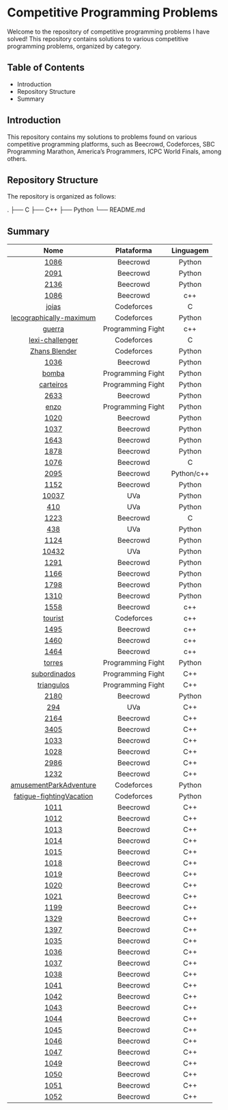 # Competitive Programming Problems

Welcome to the repository of competitive programming problems I have solved! This repository contains solutions to various competitive programming problems, organized by category.

## Table of Contents

- Introduction
- Repository Structure
- Summary

## Introduction

This repository contains my solutions to problems found on various competitive programming platforms, such as Beecrowd, Codeforces, SBC Programming Marathon, America’s Programmers, ICPC World Finals, among others.

## Repository Structure

The repository is organized as follows:

.
├── C
├── C++
├── Python
└── README.md

## Summary

|                                                  Nome                                                  |    Plataforma     | Linguagem  |
| :----------------------------------------------------------------------------------------------------: | :---------------: | :--------: |
|                      [1086](https://www.beecrowd.com.br/repository/UOJ_1086.html)                      |     Beecrowd      |   Python   |
|                      [2091](https://www.beecrowd.com.br/repository/UOJ_2091.html)                      |     Beecrowd      |   Python   |
|                      [2136](https://www.beecrowd.com.br/repository/UOJ_2136.html)                      |     Beecrowd      |   Python   |
|                      [1086](https://www.beecrowd.com.br/repository/UOJ_1086.html)                      |     Beecrowd      |    c++     |
|                          [joias](https://codeforces.com/gym/105327/problem/E)                          |    Codeforces     |     C      |
|                 [lecographically-maximum](https://codeforces.com/gym/105327/problem/L)                 |    Codeforces     |   Python   |
|                            [guerra](https://cp.nextline.com.br/problem/14)                             | Programming Fight |    c++     |
|                     [lexi-challenger](https://codeforces.com/gym/104555/problem/L)                     |    Codeforces     |     C      |
|                   [Zhans Blender](https://codeforces.com/problemset/problem/2013/A)                    |    Codeforces     |   Python   |
|                      [1036](https://www.beecrowd.com.br/repository/UOJ_1036.html)                      |     Beecrowd      |   Python   |
|                             [bomba](https://cp.nextline.com.br/problem/9)                              | Programming Fight |   Python   |
|                           [carteiros](https://cp.nextline.com.br/problem/10)                           | Programming Fight |   Python   |
|                      [2633](https://www.beecrowd.com.br/repository/UOJ_2633.html)                      |     Beecrowd      |   Python   |
|                             [enzo](https://cp.nextline.com.br/problem/16)                              | Programming Fight |   Python   |
|                      [1020](https://www.beecrowd.com.br/repository/UOJ_1020.html)                      |     Beecrowd      |   Python   |
|                      [1037](https://www.beecrowd.com.br/repository/UOJ_1037.html)                      |     Beecrowd      |   Python   |
|                      [1643](https://www.beecrowd.com.br/repository/UOJ_1643.html)                      |     Beecrowd      |   Python   |
|                      [1878](https://www.beecrowd.com.br/repository/UOJ_1878.html)                      |     Beecrowd      |   Python   |
|                      [1076](https://www.beecrowd.com.br/repository/UOJ_1086.html)                      |     Beecrowd      |     C      |
|                      [2095](https://www.beecrowd.com.br/repository/UOJ_2095.html)                      |     Beecrowd      | Python/c++ |
|                      [1152](https://www.beecrowd.com.br/repository/UOJ_1152.html)                      |     Beecrowd      |   Python   |
|  [10037](https://onlinejudge.org/index.php?option=onlinejudge&Itemid=8&page=show_problem&problem=978)  |        UVa        |   Python   |
|   [410](https://onlinejudge.org/index.php?option=onlinejudge&Itemid=8&page=show_problem&problem=351)   |        UVa        |   Python   |
|                      [1223](https://www.beecrowd.com.br/repository/UOJ_1223.html)                      |     Beecrowd      |     C      |
|   [438](https://onlinejudge.org/index.php?option=onlinejudge&Itemid=8&page=show_problem&problem=438)   |        UVa        |   Python   |
|                      [1124](https://www.beecrowd.com.br/repository/UOJ_1124.html)                      |     Beecrowd      |   Python   |
| [10432](https://onlinejudge.org/index.php?option=onlinejudge&Itemid=8&page=show_problem&problem=10432) |        UVa        |   Python   |
|                      [1291](https://www.beecrowd.com.br/repository/UOJ_1291.html)                      |     Beecrowd      |   Python   |
|                      [1166](https://www.beecrowd.com.br/repository/UOJ_1166.html)                      |     Beecrowd      |   Python   |
|                      [1798](https://www.beecrowd.com.br/repository/UOJ_1798.html)                      |     Beecrowd      |   Python   |
|                      [1310](https://www.beecrowd.com.br/repository/UOJ_1310.html)                      |     Beecrowd      |   Python   |
|                      [1558](https://www.beecrowd.com.br/repository/UOJ_1558.html)                      |     Beecrowd      |    c++     |
|                         [tourist](https://codeforces.com/contest/76/problem/F)                         |    Codeforces     |    c++     |
|                      [1495](https://www.beecrowd.com.br/repository/UOJ_1495.html)                      |     Beecrowd      |    c++     |
|                      [1460](https://www.beecrowd.com.br/repository/UOJ_1460.html)                      |     Beecrowd      |    c++     |
|                      [1464](https://www.beecrowd.com.br/repository/UOJ_1464.html)                      |     Beecrowd      |    c++     |
|                            [torres](https://cp.nextline.com.br/problem/34)                             | Programming Fight |   Python   |
|                         [subordinados](https://cp.nextline.com.br/problem/33)                          | Programming Fight |    C++     |
|                          [triangulos](https://cp.nextline.com.br/problem/36)                           | Programming Fight |    C++     |
|                      [2180](https://www.beecrowd.com.br/repository/UOJ_2180.html)                      |     Beecrowd      |   Python   |
|   [294](https://onlinejudge.org/index.php?option=onlinejudge&Itemid=8&page=show_problem&problem=294)   |        UVa        |    C++     |
|                      [2164](https://www.beecrowd.com.br/repository/UOJ_2164.html)                      |     Beecrowd      |    C++     |
|                      [3405](https://www.beecrowd.com.br/repository/UOJ_3405.html)                      |     Beecrowd      |    C++     |
|                      [1033](https://www.beecrowd.com.br/repository/UOJ_1033.html)                      |     Beecrowd      |    C++     |
|                      [1028](https://www.beecrowd.com.br/repository/UOJ_1028.html)                      |     Beecrowd      |    C++     |
|                      [2986](https://www.beecrowd.com.br/repository/UOJ_2986.html)                      |     Beecrowd      |    C++     |
|                      [1232](https://www.beecrowd.com.br/repository/UOJ_1232.html)                      |     Beecrowd      |    C++     |
|                 [amusementParkAdventure](https://codeforces.com/gym/104555/problem/A)                  |    Codeforces     |   Python   |
|                [fatigue-fightingVacation](https://codeforces.com/gym/104555/problem/F)                 |    Codeforces     |   Python   |
|                      [1011](https://www.beecrowd.com.br/repository/UOJ_1011.html)                      |     Beecrowd      |    C++     |
|                      [1012](https://www.beecrowd.com.br/repository/UOJ_1012.html)                      |     Beecrowd      |    C++     |
|                      [1013](https://www.beecrowd.com.br/repository/UOJ_1013.html)                      |     Beecrowd      |    C++     |
|                      [1014](https://www.beecrowd.com.br/repository/UOJ_1014.html)                      |     Beecrowd      |    C++     |
|                      [1015](https://www.beecrowd.com.br/repository/UOJ_1053.html)                      |     Beecrowd      |    C++     |
|                      [1018](https://www.beecrowd.com.br/repository/UOJ_1018.html)                      |     Beecrowd      |    C++     |
|                      [1019](https://www.beecrowd.com.br/repository/UOJ_1019.html)                      |     Beecrowd      |    C++     |
|                      [1020](https://www.beecrowd.com.br/repository/UOJ_1020.html)                      |     Beecrowd      |    C++     |
|                      [1021](https://www.beecrowd.com.br/repository/UOJ_1021.html)                      |     Beecrowd      |    C++     |
|                      [1199](https://www.beecrowd.com.br/repository/UOJ_1199.html)                      |     Beecrowd      |    C++     |
|                      [1329](https://www.beecrowd.com.br/repository/UOJ_1329.html)                      |     Beecrowd      |    C++     |
|                      [1397](https://www.beecrowd.com.br/repository/UOJ_1397.html)                      |     Beecrowd      |    C++     |
|                      [1035](https://www.beecrowd.com.br/repository/UOJ_1035.html)                      |     Beecrowd      |    C++     |
|                      [1036](https://www.beecrowd.com.br/repository/UOJ_1036.html)                      |     Beecrowd      |    C++     |
|                      [1037](https://www.beecrowd.com.br/repository/UOJ_1037.html)                      |     Beecrowd      |    C++     |
|                      [1038](https://www.beecrowd.com.br/repository/UOJ_1038.html)                      |     Beecrowd      |    C++     |
|                      [1041](https://www.beecrowd.com.br/repository/UOJ_1041.html)                      |     Beecrowd      |    C++     |
|                      [1042](https://www.beecrowd.com.br/repository/UOJ_1042.html)                      |     Beecrowd      |    C++     |
|                      [1043](https://www.beecrowd.com.br/repository/UOJ_1043.html)                      |     Beecrowd      |    C++     |
|                      [1044](https://www.beecrowd.com.br/repository/UOJ_1044.html)                      |     Beecrowd      |    C++     |
|                      [1045](https://www.beecrowd.com.br/repository/UOJ_1045.html)                      |     Beecrowd      |    C++     |
|                      [1046](https://www.beecrowd.com.br/repository/UOJ_1046.html)                      |     Beecrowd      |    C++     |
|                      [1047](https://www.beecrowd.com.br/repository/UOJ_1047.html)                      |     Beecrowd      |    C++     |
|                      [1049](https://www.beecrowd.com.br/repository/UOJ_1049.html)                      |     Beecrowd      |    C++     |
|                      [1050](https://www.beecrowd.com.br/repository/UOJ_1050.html)                      |     Beecrowd      |    C++     |
|                      [1051](https://www.beecrowd.com.br/repository/UOJ_1051.html)                      |     Beecrowd      |    C++     |
|                      [1052](https://www.beecrowd.com.br/repository/UOJ_1052.html)                      |     Beecrowd      |    C++     |
